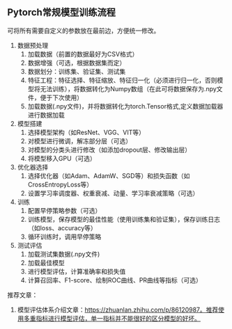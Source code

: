 ## Pytorch常规模型训练流程
可将所有需要自定义的参数放在最前边，方便统一修改。

1. 数据预处理
    1. 加载数据（前置的数据最好为CSV格式）
    2. 数据增强（可选，根据数据集而定）
    3. 数据划分：训练集、验证集、测试集
    4. 特征工程：特征选择、特征缩放、特征归一化（必须进行归一化，否则模型将无法训练），将数据转化为Numpy数组（在此可将数据保存为.npy文件，便于下次使用）
    5. 加载数据(.npy文件)，并将数据转化为torch.Tensor格式,定义数据加载器进行数据加载
2. 模型搭建
    1. 选择模型架构（如ResNet、VGG、VIT等）
    2. 对模型进行微调，解冻部分层（可选）
    3. 对模型的分类头进行修改（如添加dropout层、修改输出层）
    4. 将模型移入GPU（可选）
3. 优化器选择
    1. 选择优化器（如Adam、AdamW、SGD等）和损失函数（如CrossEntropyLoss等）
    2. 设置学习率调度器、权重衰减、动量、学习率衰减策略（可选）
4. 训练
    1. 配置早停策略参数（可选）
    2. 训练模型，保存模型的最佳性能（使用训练集和验证集），保存训练日志（如loss、accuracy等）
    3. 循环训练时，调用早停策略
5. 测试评估
    1. 加载测试集数据(.npy文件)
    2. 加载最佳模型
    3. 进行模型评估，计算准确率和损失值
    4. 计算召回率、F1-score、绘制ROC曲线、PR曲线等指标（可选）

推荐文章：
1. 模型评估体系介绍文章：https://zhuanlan.zhihu.com/p/86120987。推荐使用多重指标进行模型评估，单一指标并不能很好的区分模型的好坏。